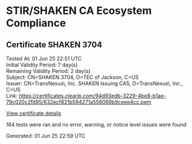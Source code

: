 # STIR/SHAKEN CA Ecosystem Compliance

## Certificate SHAKEN 3704

Tested At: 01 Jun 25 22:51 UTC\
Initial Validity Period: 7 day(s)\
Remaining Validity Period: 2 day(s)\
Subject: CN=SHAKEN 3704, O=TEC of Jackson, C=US\
Issuer: CN=TransNexus\\, Inc. SHAKEN Issuing CA5, O=TransNexus\\, Inc., C=US\
Link: https://certificates.clearip.com/94d93edb-3229-4be8-b1ae-79c020c2fd95/632ecf821b594271a556069b9ceee4cc.pem

[View certificate details](https://x509.io/?cert=MIICzTCCAnSgAwIBAgIQf6bGXFahtmcExH16xrhcTTAKBggqhkjOPQQDAjBWMQswCQYDVQQGEwJVUzEZMBcGA1UEChMQVHJhbnNOZXh1cywgSW5jLjEsMCoGA1UEAxMjVHJhbnNOZXh1cywgSW5jLiBTSEFLRU4gSXNzdWluZyBDQTUwHhcNMjUwNTI3MTUyNjE4WhcNMjUwNjAzMTUyNjE3WjA8MQswCQYDVQQGEwJVUzEXMBUGA1UEChMOVEVDIG9mIEphY2tzb24xFDASBgNVBAMTC1NIQUtFTiAzNzA0MFkwEwYHKoZIzj0CAQYIKoZIzj0DAQcDQgAExF%2FESSbQc0uffRwEPNMWSCyOOWY2fF44X%2B5qMVZyeH2vIEDVtfwBCSydXYB2vJavU5s1hoJ%2FUowCVs9bhsx68qOCATwwggE4MAwGA1UdEwEB%2FwQCMAAwDgYDVR0PAQH%2FBAQDAgeAMB0GA1UdDgQWBBSBWZAXlbu%2BlSP1t8qyxmtWWBsgxDAfBgNVHSMEGDAWgBTaALOH%2BII%2Fv7oiomRjtfYvzI51yjAXBgNVHSAEEDAOMAwGCmCGSAGG%2FwkBAQQwgaYGA1UdHwSBnjCBmzCBmKA6oDiGNmh0dHBzOi8vYXV0aGVudGljYXRlLWFwaS5pY29uZWN0aXYuY29tL2Rvd25sb2FkL3YxL2NybKJapFgwVjEUMBIGA1UEBwwLQnJpZGdld2F0ZXIxCzAJBgNVBAgMAk5KMRMwEQYDVQQDDApTVEktUEEgQ1JMMQswCQYDVQQGEwJVUzEPMA0GA1UECgwGU1RJLVBBMBYGCCsGAQUFBwEaBAowCKAGFgQzNzA0MAoGCCqGSM49BAMCA0cAMEQCIC%2BQtrFqkio4kpfznQFlaDx9uom4vt77tZdbmOW%2BRZWCAiBM1SWFinx%2BQe5ovtVYPZC8RimwyYky6ptblnl%2FySI4mg%3D%3D)

164 tests were ran and no error, warning, or notice level issues were found


Generated: 01 Jun 25 22:59 UTC